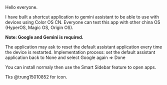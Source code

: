 Hello everyone.

I have built a shortcut application to gemini assistant to be able to use with devices using Color OS CN. Everyone can test this app with other china OS (HyperOS, Magic OS, Origin OS).


**Note: Google and Gemini is required.** 

The application may ask to reset the default assistant application every time the device is restarted. Implementation process: set the default assistant application back to None and select Google again => Done

You can install normaly then use the Smart Sidebar feature to open apps.

Tks @trung15010852 for icon.
